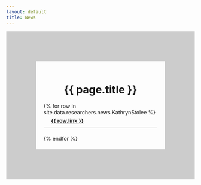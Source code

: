 ```yaml
---
layout: default
title: News
---
```

<div style="display: flex; flex-direction: column; align-items: left; border: 80px solid #ccc; padding: 20px;">
  <h1 style="text-align: center;">{{ page.title }}</h1>
  {% for row in site.data.researchers.news.KathrynStolee %}
  <div style="text-align: left; margin-bottom: 20px; border-bottom: 1px solid #ccc; padding-bottom: 10px;">
      <div style="font-weight: bold; margin-top: 5px; margin-left: 20px;">
        <!-- &nsbp; -->
         <a href="{{row.link}}">{{ row.link }}</a>
      </div>
  </div>
  {% endfor %}
</div>



